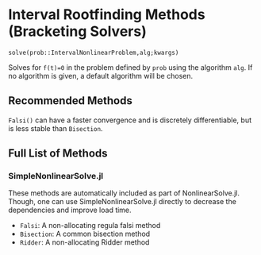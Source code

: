 # Interval Rootfinding Methods (Bracketing Solvers)

`solve(prob::IntervalNonlinearProblem,alg;kwargs)`

Solves for ``f(t)=0`` in the problem defined by `prob` using the algorithm
`alg`. If no algorithm is given, a default algorithm will be chosen.

## Recommended Methods

`Falsi()` can have a faster convergence and is discretely differentiable, but is
less stable than `Bisection`.

## Full List of Methods

### SimpleNonlinearSolve.jl

These methods are automatically included as part of NonlinearSolve.jl. Though, one can use
SimpleNonlinearSolve.jl directly to decrease the dependencies and improve load time.

  - `Falsi`: A non-allocating regula falsi method
  - `Bisection`: A common bisection method
  - `Ridder`: A non-allocating Ridder method
